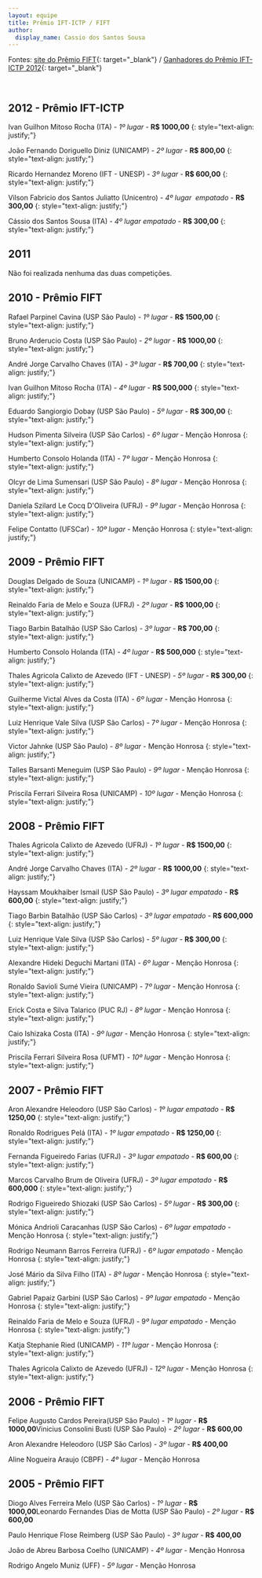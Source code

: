 ```yaml
---  
layout: equipe  
title: Prêmio IFT-ICTP / FIFT 
author:  
  display_name: Cassio dos Santos Sousa  
---    
```

 Fontes: [site do Prêmio FIFT][1]{: target="_blank"} / [Ganhadores do
Prêmio IFT-ICTP 2012](www.ictp-saifr.org/?page_id=2711 "Apenas um post
feito com o nome dos ganhadores."){: target="_blank"}

 

## 2012 - Prêmio IFT-ICTP
Ivan Guilhon Mitoso Rocha (ITA) - *1º lugar* - **R$ 1000,00**
{: style="text-align: justify;"}

João Fernando Doriguello Diniz (UNICAMP) - *2º lugar* - **R$ 800,00**
{: style="text-align: justify;"}

Ricardo Hernandez Moreno (IFT - UNESP) - *3º lugar* - **R$ 600,00**
{: style="text-align: justify;"}

Vilson Fabricio dos Santos Juliatto (Unicentro) - *4º lugar  empatado* -
**R$ 300,00**
{: style="text-align: justify;"}

Cássio dos Santos Sousa (ITA) - *4º lugar empatado* - **R$ 300,00**
{: style="text-align: justify;"}

  
## 2011
Não foi realizada nenhuma das duas competições. 


## 2010 - Prêmio FIFT
Rafael Parpinel Cavina (USP São Paulo) - *1º lugar -* **R$ 1500,00**
{: style="text-align: justify;"}

Bruno Arderucio Costa (USP São Paulo) - *2º lugar* - **R$ 1000,00**
{: style="text-align: justify;"}

André Jorge Carvalho Chaves (ITA) - <em>3º lugar </em>- **R$ 700,00**
{: style="text-align: justify;"}

Ivan Guilhon Mitoso Rocha (ITA) - *4º lugar* - **R$ 500,000**
{: style="text-align: justify;"}

Eduardo Sangiorgio Dobay (USP São Paulo) - *5º lugar* - **R$ 300,00**
{: style="text-align: justify;"}

Hudson Pimenta Silveira (USP São Carlos) - *6º lugar* - Menção Honrosa
{: style="text-align: justify;"}

Humberto Consolo Holanda (ITA) - 7*º lugar* - Menção Honrosa
{: style="text-align: justify;"}

Olcyr de Lima Sumensari (USP São Paulo) - *8º lugar* - Menção Honrosa
{: style="text-align: justify;"}

Daniela Szilard Le Cocq D\'Oliveira (UFRJ) - *9º lugar* - Menção Honrosa
{: style="text-align: justify;"}

Felipe Contatto (UFSCar) - *10º lugar* - Menção Honrosa
{: style="text-align: justify;"}


## 2009 - Prêmio FIFT
Douglas Delgado de Souza (UNICAMP) - *1º lugar -* **R$ 1500,00**
{: style="text-align: justify;"}

Reinaldo Faria de Melo e Souza (UFRJ) - *2º lugar* - **R$ 1000,00**
{: style="text-align: justify;"}

Tiago Barbin Batalhão (USP São Carlos) - <em>3º lugar </em>- **R$
700,00**
{: style="text-align: justify;"}

Humberto Consolo Holanda (ITA) - <em>4º lugar </em>- **R$ 500,000**
{: style="text-align: justify;"}

Thales Agricola Calixto de Azevedo (IFT - UNESP) - *5º lugar* - **R$
300,00**
{: style="text-align: justify;"}

Guilherme Victal Alves da Costa (ITA) - *6º lugar* - Menção Honrosa
{: style="text-align: justify;"}

Luiz Henrique Vale Silva (USP São Carlos) - 7*º lugar* - Menção Honrosa
{: style="text-align: justify;"}

Victor Jahnke (USP São Paulo) - *8º lugar* - Menção Honrosa
{: style="text-align: justify;"}

Talles Barsanti Meneguim (USP São Paulo) - *9º lugar* - Menção Honrosa
{: style="text-align: justify;"}

Priscila Ferrari Silveira Rosa (UNICAMP) - *10º lugar* - Menção Honrosa
{: style="text-align: justify;"}


## 2008 - Prêmio FIFT
Thales Agricola Calixto de Azevedo (UFRJ) - *1º lugar -* **R$ 1500,00**
{: style="text-align: justify;"}

André Jorge Carvalho Chaves (ITA) - *2º lugar* - **R$ 1000,00**
{: style="text-align: justify;"}

Hayssam Moukhaiber Ismail (USP São Paulo) - *3º lugar empatado* - **R$
600,00**
{: style="text-align: justify;"}

Tiago Barbin Batalhão (USP São Carlos) - *3º lugar empatado* - **R$
600,000**
{: style="text-align: justify;"}

Luiz Henrique Vale Silva (USP São Carlos) - *5º lugar* - **R$ 300,00**
{: style="text-align: justify;"}

Alexandre Hideki Deguchi Martani (ITA) - *6º lugar* - Menção Honrosa
{: style="text-align: justify;"}

Ronaldo Savioli Sumé Vieira (UNICAMP) - 7*º lugar* - Menção Honrosa
{: style="text-align: justify;"}

Erick Costa e Silva Talarico (PUC RJ) - *8º lugar* - Menção Honrosa
{: style="text-align: justify;"}

Caio Ishizaka Costa (ITA) - *9º lugar* - Menção Honrosa
{: style="text-align: justify;"}

Priscila Ferrari Silveira Rosa (UFMT) - *10º lugar* - Menção Honrosa
{: style="text-align: justify;"}


## 2007 - Prêmio FIFT
Aron Alexandre Heleodoro (USP São Carlos) - *1º lugar empatado* - **R$
1250,00**
{: style="text-align: justify;"}

Ronaldo Rodrigues Pelá (ITA) - *1º lugar empatado* - **R$ 1250,00**
{: style="text-align: justify;"}

Fernanda Figueiredo Farias (UFRJ) - *3º lugar empatado* - **R$ 600,00**
{: style="text-align: justify;"}

Marcos Carvalho Brum de Oliveira (UFRJ) - *3º lugar empatado* - **R$
600,000**
{: style="text-align: justify;"}

Rodrigo Figueiredo Shiozaki (USP São Carlos) - *5º lugar* - **R$
300,00**
{: style="text-align: justify;"}

Mónica Andrioli Caracanhas (USP São Carlos) - *6º lugar empatado* -
Menção Honrosa
{: style="text-align: justify;"}

Rodrigo Neumann Barros Ferreira (UFRJ) - 6*º lugar empatado* - Menção
Honrosa
{: style="text-align: justify;"}

José Mário da Silva Filho (ITA) - *8º lugar* - Menção Honrosa
{: style="text-align: justify;"}

Gabriel Papaiz Garbini (USP São Carlos) - *9º lugar empatado* - Menção
Honrosa
{: style="text-align: justify;"}

Reinaldo Faria de Melo e Souza (UFRJ) - 9*º lugar empatado* - Menção
Honrosa
{: style="text-align: justify;"}

Katja Stephanie Ried (UNICAMP) - *11º lugar* - Menção Honrosa
{: style="text-align: justify;"}

Thales Agricola Calixto de Azevedo (UFRJ) - *12º lugar* - Menção Honrosa
{: style="text-align: justify;"}

  
  
  
## 2006 - Prêmio FIFT

  
Felipe Augusto Cardos Pereira(USP São Paulo) - *1º lugar* - **R$ 1000,00**Vinicius Consolini Busti (USP São Paulo) - *2º lugar* - **R$ 600,00**

Aron Alexandre Heleodoro (USP São Carlos) - *3º lugar* - **R$ 400,00**

Aline Nogueira Araujo (CBPF) - *4º lugar* - Menção Honrosa


## 2005 - Prêmio FIFT

  
Diogo Alves Ferreira Melo (USP São Carlos) - *1º lugar* - **R$ 1000,00**Leonardo Fernandes Dias de Motta (USP São Paulo) - *2º lugar* - **R$
600,00**

Paulo Henrique Flose Reimberg (USP São Paulo) - *3º lugar* - **R$
400,00**

João de Abreu Barbosa Coelho (UNICAMP) - *4º lugar* - Menção Honrosa

Rodrigo Angelo Muniz (UFF) - *5º lugar* - Menção Honrosa



[1]: http://www.ift.unesp.br/premioFIFT/ "Com todos os ganhadores de 2005 a 2010."
